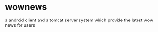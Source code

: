wownews
=======

a android client and a tomcat server system which provide the latest wow news for users

